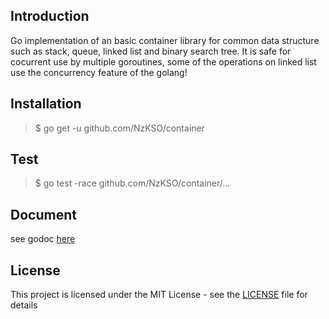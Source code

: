 ## Introduction

Go implementation of an basic container library for common data structure such as stack, queue, linked list and binary search tree. It is safe for cocurrent use by multiple goroutines, some of the operations on linked list use the concurrency feature of the golang!

## Installation

> $ go get -u github.com/NzKSO/container

## Test

> $ go test -race github.com/NzKSO/container/...

## Document

see godoc [here](https://godoc.org/github.com/NzKSO/container-library)

## License

This project is licensed under the MIT License - see the [LICENSE](LICENSE) file for details

